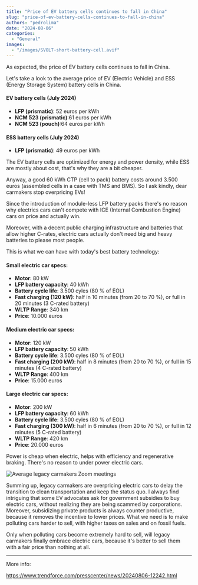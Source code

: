 ```yaml
---
title: "Price of EV battery cells continues to fall in China"
slug: "price-of-ev-battery-cells-continues-to-fall-in-china"
authors: "pedrolima"
date: "2024-08-06"
categories:
  - "General"
images:
  - "/images/SVOLT-short-battery-cell.avif"
---
```


As expected, the price of EV battery cells continues to fall in China.

Let's take a look to the average price of EV (Electric Vehicle) and ESS (Energy Storage System) battery cells in China.

#### EV battery cells (July 2024)

- **LFP (prismatic)**: 52 euros per kWh
- **NCM 523 (prismatic)**:61 euros per kWh
- **NCM 523 (pouch)**:64 euros per kWh

#### ESS battery cells (July 2024)

- **LFP (prismatic)**: 49 euros per kWh

The EV battery cells are optimized for energy and power density, while ESS are mostly about cost, that's why they are a bit cheaper.

Anyway, a good 60 kWh CTP (cell to pack) battery costs around 3.500 euros (assembled cells in a case with TMS and BMS). So I ask kindly, dear carmakers stop overpricing EVs!

Since the introduction of module-less LFP battery packs there's no reason why electrics cars can't compete with ICE (Internal Combustion Engine) cars on price and actually win.

Moreover, with a decent public charging infrastructure and batteries that allow higher C-rates, electric cars actually don't need big and heavy batteries to please most people.

This is what we can have with today's best battery technology:

#### Small electric car specs:

- **Motor**: 80 kW
- **LFP battery capacity**: 40 kWh
- **Battery cycle life**: 3.500 cyles (80 % of EOL)
- **Fast charging (120 kW)**: half in 10 minutes (from 20 to 70 %), or full in 20 minutes (3 C-rated battery)
- **WLTP Range**: 340 km
- **Price**: 10.000 euros

#### Medium electric car specs: 

- **Motor**: 120 kW
- **LFP battery capacity**: 50 kWh
- **Battery cycle life**: 3.500 cyles (80 % of EOL)  
- **Fast charging (200 kW)**: half in 8 minutes (from 20 to 70 %), or full in 15 minutes (4 C-rated battery)  
- **WLTP Range**: 400 km 
- **Price**: 15.000 euros

#### Large electric car specs: 

- **Motor**: 200 kW
- **LFP battery capacity**: 60 kWh
- **Battery cycle life**: 3.500 cyles (80 % of EOL) 
- **Fast charging (300 kW)**: half in 6 minutes (from 20 to 70 %), or full in 12 minutes (5 C-rated battery)
- **WLTP Range**: 420 km 
- **Price**: 20.000 euros

Power is cheap when electric, helps with efficiency and regenerative braking. There's no reason to under power electric cars.

![](/images/Zoom-meeting-about-EV-sales.avif "Average legacy carmakers Zoom meetings")

Summing up, legacy carmakers are overpricing electric cars to delay the transition to clean transportation and keep the status quo. I always find intriguing that some EV advocates ask for government subsidies to buy electric cars, without realizing they are being scammed by corporations. Moreover, subsidizing private products is always counter productive, because it removes the incentive to lower prices. What we need is to make polluting cars harder to sell, with higher taxes on sales and on fossil fuels.

Only when polluting cars become extremely hard to sell, will legacy carmakers finally embrace electric cars, because it's better to sell them with a fair price than nothing at all.

---

More info:

https://www.trendforce.com/presscenter/news/20240806-12242.html